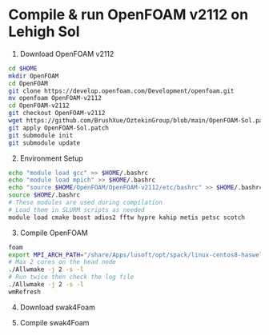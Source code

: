 # Compile & run OpenFOAM v2112 on Lehigh Sol
1. Download OpenFOAM v2112
```bash
cd $HOME
mkdir OpenFOAM
cd OpenFOAM
git clone https://develop.openfoam.com/Development/openfoam.git
mv openfoam OpenFOAM-v2112
cd OpenFOAM-v2112
git checkout OpenFOAM-v2112
wget https://github.com/BrushXue/OztekinGroup/blob/main/OpenFOAM-Sol.patch
git apply OpenFOAM-Sol.patch
git submodule init
git submodule update
```

2. Environment Setup
```bash
echo "module load gcc" >> $HOME/.bashrc
echo "module load mpich" >> $HOME/.bashrc
echo "source $HOME/OpenFOAM/OpenFOAM-v2112/etc/bashrc" >> $HOME/.bashrc
source $HOME/.bashrc
# These modules are used during compilation
# Load them in SLURM scripts as needed
module load cmake boost adios2 fftw hypre kahip metis petsc scotch
```

3. Compile OpenFOAM
```bash
foam
export MPI_ARCH_PATH="/share/Apps/lusoft/opt/spack/linux-centos8-haswell/gcc-9.3.0/mpich/3.3.2-rc3lxvt"
# Max 2 cores on the head node
./Allwmake -j 2 -s -l
# Run twice then check the log file
./Allwmake -j 2 -s -l
wmRefresh
```

4. Download swak4Foam

5. Compile swak4Foam

